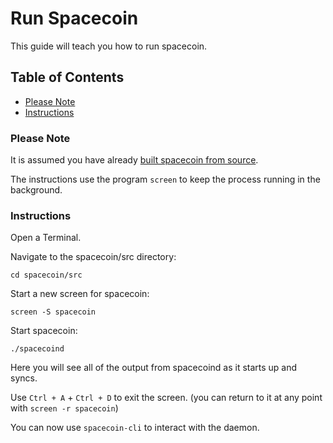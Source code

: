 # Run Spacecoin

This guide will teach you how to run spacecoin.

## Table of Contents

  - [Please Note](#Please-Note)
  - [Instructions](#Instructions)

### Please Note

It is assumed you have already [built spacecoin from source](Build-Spacecoin-From-Source.md).

The instructions use the program `screen` to keep the process running in the background.

### Instructions

Open a Terminal.

Navigate to the spacecoin/src directory:

`cd spacecoin/src`

Start a new screen for spacecoin:

`screen -S spacecoin`

Start spacecoin:

`./spacecoind`

Here you will see all of the output from spacecoind as it starts up and syncs.

Use `Ctrl + A` + `Ctrl + D` to exit the screen. (you can return to it at any point with `screen -r spacecoin`)

You can now use `spacecoin-cli` to interact with the daemon.
